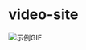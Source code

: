 # video-site
![示例GIF]([https://your-github-repository-url.com/path-to-your-gif-file.gif](https://www.veed.io/view/9e5b6dde-1cbb-42b1-9db8-1f002980b8f5)https://www.veed.io/view/9e5b6dde-1cbb-42b1-9db8-1f002980b8f5)
